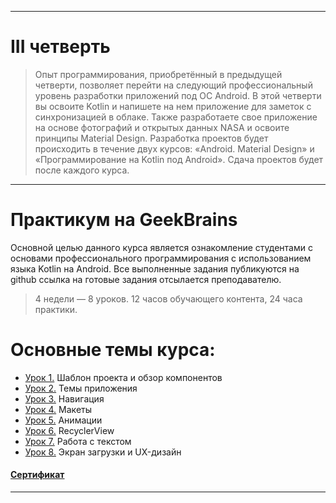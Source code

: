 ___

# III четверть
> Опыт программирования, приобретённый в предыдущей четверти, позволяет перейти на следующий профессиональный уровень разработки приложений под ОС Android. В этой четверти вы освоите Kotlin и напишете на нем приложение для заметок с синхронизацией в облаке. Также разработаете свое приложение на основе фотографий и открытых данных NASA и освоите принципы Material Design. Разработка проектов будет происходить в течение двух курсов: «Android. Material Design» и «Программирование на Kotlin под Android». Сдача проектов будет после каждого курса.

___

# Практикум на GeekBrains
Основной целью данного курса является ознакомление студентами с основами профессионального программирования с использованием языка Kotlin на Android.
Все выполненные задания публикуются на github ссылка на готовые задания отсылается преподавателю.

> 4 недели — 8 уроков. 12 часов обучающего контента, 24 часа практики.

# Основные темы курса:
* [Урок 1.](https://github.com/zurbaevi/android-material-design/tree/lesson1) Шаблон проекта и обзор компонентов
* [Урок 2.](https://github.com/zurbaevi/android-material-design/tree/lesson2) Темы приложения
* [Урок 3.](https://github.com/zurbaevi/android-material-design/tree/lesson3) Навигация
* [Урок 4.](https://github.com/zurbaevi/android-material-design/tree/lesson4) Макеты
* [Урок 5.](https://github.com/zurbaevi/android-material-design/tree/lesson5) Анимации
* [Урок 6.](https://github.com/zurbaevi/android-material-design/tree/lesson6) RecyclerView
* [Урок 7.](https://github.com/zurbaevi/android-material-design/tree/lesson7) Работа с текстом
* [Урок 8.](https://github.com/zurbaevi/android-material-design/tree/lesson8) Экран загрузки и UX-дизайн
#### [Сертификат](https://gb.ru/certificates/1331035)

____
